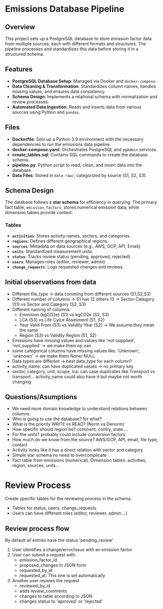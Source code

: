 # Emissions Database Pipeline

## Overview
This project sets up a PostgreSQL database to store emission factor data from multiple sources, each with different formats and structures. The pipeline processes and standardizes this data before storing it in a structured schema.


## Features
- **PostgreSQL Database Setup**: Managed via Docker and `docker-compose`.
- **Data Cleaning & Transformation**: Standardizes column names, handles missing values, and ensures data consistency.
- **Schema Design**: Implements a relational schema with normalization and review processes.
- **Automated Data Ingestion**: Reads and inserts data from various sources using Python and `pandas`.

## Files
- **Dockerfile**: Sets up a Python 3.9 environment with the necessary dependencies to run the emissions data pipeline.
- **docker-compose.yaml**: Orchestrates PostgreSQL and `pgAdmin` services.
- **create_tables.sql**: Contains SQL commands to create the database schema.
- **pipeline.py**: Python script to read, clean, and insert data into the database.
- **Data Files**: Stored in `data-raw/`, categorized by source (S1, S2, S3).

## Schema Design

The database follows a **star schema** for efficiency in querying. The primary fact table, `emission_factors`, stores numerical emission data, while dimension tables provide context.

### Tables
- **`activities`**: Stores activity names, sectors, and categories.
- **`regions`**: Defines different geographical regions.
- **`sources`**: Metadata on data sources (e.g., AWS, GCP, API, Email).
- **`units`**: Standardized measurement units.
- **`status`**: Tracks review status (pending, approved, rejected).
- **`users`**: Manages roles (editor, reviewer, admin).
- **`change_requests`**: Logs requested changes and reviews.

## Initial observations from data
- Different file_type -> data comming from different sources (S1,S2,S3)
- Different number of columns  -> S1 has 12 others 13 -> Sector-Category (S1) vs Sector and Category (S2, S3)
- Different naming of columns:
    - Emmision (kgCO2e) (S1) vs kgCO2e (S2, S3)
    - LCA (S3) vs Life Cylce Assesment (S1, S2)
    - Year Valid From (S3) vs Validity Year (S2)   -> We assume they mean the same
    - Region (S3) vs Validity Region (S1, S2)
- Emissions have missing values and values like  'not-supplied', 'not_supplied' -> we make them np.nan
- some categorical columns have missing values like: 'Unknown', 'unknown' -> we make them None/ NULL
- Data types are different -> best data_type for each column?
- activity_name: can have duplicated values -> no primary key
- sector, category, unit, scope, lca: can case duplicates like Transport vs transport... activity_name could also have it but maybe not worth changing

## Questions/Asumptions 
- We need more domain knowledge to understand relations between columns
- Who is going to use the database? for what?
- What is the priority WRITE vs READ?  (Norm vs Denorm)
- How specific should region be? continent, contry, state....
- For the units? probably could include conversion factors
- How much do we know from the source? AWS/GCP, API, email, file type, contact
- Activity looks like it has a direct relation with sector and category
- Simple star schema no need to overcomplicate
- Fact table from emissions (numerical). Dimension tables: activities, region, sources, units...



# Review Process

Create specific tables for the reviewing process in the schema.

- Tables for status, users, change_requests
- Users can have different roles (editor, reviewer, admin....)

## Review process flow

By default all entries have the status 'pending_review'

1. User identifies a change/error/issue with an emission factor
2. User can submit a request with:
    - emission_factor_id
    - proposed_changes in JSON form
    - requested_by_id
    - requested_at: This one is set automatically  
3. Another user reviews the request
    - reviewed_by_id
    - adds review_comments
    - changes to table according to JSON
    - changes status to 'aprroved' or 'rejected' 

